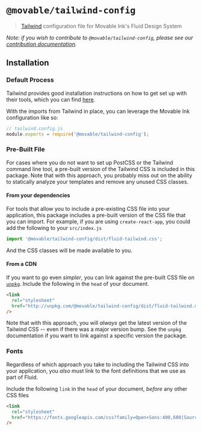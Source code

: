 # `@movable/tailwind-config`

> [Tailwind][tailwind] configuration file for Movable Ink's Fluid Design System

_Note: if you wish to contribute to `@movable/tailwind-config`, please see our [contribution documentation](./CONTRIBUTING.md)._

## Installation

### Default Process

Tailwind provides good installation instructions on how to get set up with their tools, which you can find [here][tailwind-installation].

With the imports from Tailwind in place, you can leverage the Movable Ink configuration like so:

```javascript
// tailwind.config.js
module.exports = require('@movable/tailwind-config');
```

### Pre-Built File

For cases where you do not want to set up PostCSS or the Tailwind command line tool, a pre-built version of the Tailwind CSS is included in this package. Note that with this approach, you probably miss out on the ability to statically analyze your templates and remove any unused CSS classes.

#### From your dependencies

For tools that allow you to include a pre-existing CSS file into your application, this package includes a pre-built version of the CSS file that you can import. For example, if you are using `create-react-app`, you could add the following to your `src/index.js`

```javascript
import '@movable/tailwind-config/dist/fluid-tailwind.css';
```

And the CSS classes will be made available to you.

#### From a CDN

If you want to go even _simpler_, you can link against the pre-built CSS file on [`unpkg`][unpkg]. Include the following in the `head` of your document.

```html
<link
  rel="stylesheet"
  href="http://unpkg.com/@movable/tailwind-config/dist/fluid-tailwind.min.css"
/>
```

Note that with this approach, you will _always_ get the latest version of the Tailwind CSS -- even if there was a major version bump. See the `unpkg` documentation if you want to link against a specific version the package.

### Fonts

Regardless of which approach you take to including the Tailwind CSS into your application, you _also_ must link to the font definitions that we use as part of Fluid.

Include the following `link` in the `head` of your document, _before_ any other CSS files

```html
<link
  rel="stylesheet"
  href="https://fonts.googleapis.com/css?family=Open+Sans:400,600|Source+Code+Pro:400,600&display=swap"
/>
```

[tailwind]: https://tailwindcss.com
[tailwind-installation]: https://tailwindcss.com/docs/installation
[unpkg]: https://unpkg.com
